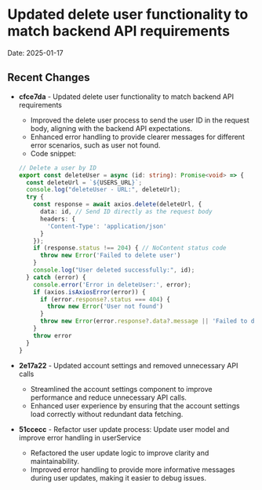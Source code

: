 # Updated delete user functionality to match backend API requirements
Date: 2025-01-17

## Recent Changes


* **cfce7da** - Updated delete user functionality to match backend API requirements
  - Improved the delete user process to send the user ID in the request body, aligning with the backend API expectations.
  - Enhanced error handling to provide clearer messages for different error scenarios, such as user not found.
  - Code snippet:
  ```typescript
  // Delete a user by ID
  export const deleteUser = async (id: string): Promise<void> => {
    const deleteUrl = `${USERS_URL}`;
    console.log("deleteUser - URL:", deleteUrl);
    try {
      const response = await axios.delete(deleteUrl, {
        data: id, // Send ID directly as the request body
        headers: {
          'Content-Type': 'application/json'
        }
      });
      if (response.status !== 204) { // NoContent status code
        throw new Error('Failed to delete user')
      }
      console.log("User deleted successfully:", id);
    } catch (error) {
      console.error('Error in deleteUser:', error);
      if (axios.isAxiosError(error)) {
        if (error.response?.status === 404) {
          throw new Error('User not found')
        }
        throw new Error(error.response?.data?.message || 'Failed to delete user')
      }
      throw error
    }
  }
  ```

* **2e17a22** - Updated account settings and removed unnecessary API calls
  - Streamlined the account settings component to improve performance and reduce unnecessary API calls.
  - Enhanced user experience by ensuring that the account settings load correctly without redundant data fetching.

* **51ccecc** - Refactor user update process: Update user model and improve error handling in userService
  - Refactored the user update logic to improve clarity and maintainability.
  - Improved error handling to provide more informative messages during user updates, making it easier to debug issues.
